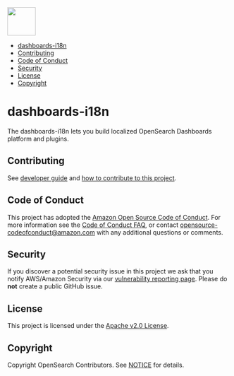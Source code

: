 <img src="https://opensearch.org/assets/brand/SVG/Logo/opensearch_logo_default.svg" height="64px"/>

- [dashboards-i18n](#dashboards-i18n)
- [Contributing](#contributing)
- [Code of Conduct](#code-of-conduct)
- [Security](#security)
- [License](#license)
- [Copyright](#copyright)

# dashboards-i18n

The dashboards-i18n lets you build localized OpenSearch Dashboards platform and plugins.

## Contributing

See [developer guide](DEVELOPER_GUIDE.md) and [how to contribute to this project](CONTRIBUTING.md).

## Code of Conduct

This project has adopted the [Amazon Open Source Code of Conduct](CODE_OF_CONDUCT.md). For more information see the [Code of Conduct FAQ](https://aws.github.io/code-of-conduct-faq), or contact [opensource-codeofconduct@amazon.com](mailto:opensource-codeofconduct@amazon.com) with any additional questions or comments.

## Security

If you discover a potential security issue in this project we ask that you notify AWS/Amazon Security via our [vulnerability reporting page](http://aws.amazon.com/security/vulnerability-reporting/). Please do **not** create a public GitHub issue.

## License

This project is licensed under the [Apache v2.0 License](LICENSE).

## Copyright

Copyright OpenSearch Contributors. See [NOTICE](NOTICE.txt) for details.
